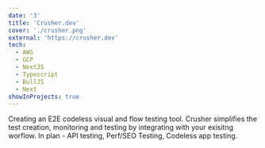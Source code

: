 ```yaml
---
date: '3'
title: 'Crusher.dev'
cover: './crusher.png'
external: 'https://crusher.dev'
tech:
  - AWS
  - GCP
  - NextJS
  - Typescript
  - BullJS
  - Next
showInProjects: true
---
```


Creating an E2E codeless visual and flow testing tool. Crusher simplifies the test creation, monitoring and testing by integrating with your exisitng worflow. In plan - API testing, Perf/SEO Testing, Codeless app testing.
